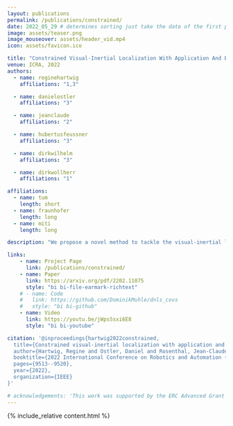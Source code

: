 ```yaml
---
layout: publications
permalink: /publications/constrained/
date: 2022_05_29 # determines sorting just take the date of the first publication as YYYY_MM_DD
image: assets/teaser.png
image_mouseover: assets/header_vid.mp4
icon: assets/favicon.ico

title: "Constrained Visual-Inertial Localization With Application And Benchmark in Laparoscopic Surgery"
venue: ICRA, 2022
authors:
  - name: reginehartwig
    affiliations: "1,3"

  - name: danielostler
    affiliations: "3"

  - name: jeanclaude
    affiliations: "2"

  - name: hubertusfeussner
    affiliations: "3"

  - name: dirkwilhelm
    affiliations: "3"

  - name: dirkwollherr
    affiliations: "1"

affiliations:
  - name: tum
    length: short
  - name: fraunhofer
    length: long
  - name: miti
    length: long

description: "We propose a novel method to tackle the visual-inertial localization problem for constrained camera movements. We use residuals from the different modalities to jointly optimize a global cost function. The residuals emerge from IMU measurements, stereoscopic feature points, and constraints on possible solutions in SE(3). In settings where dynamic disturbances are frequent, the residuals reduce the complexity of the problem and make localization feasible. We verify the advantages of our method in a suitable medical use case and produce a dataset capturing a minimally invasive surgery in the abdomen. Our novel clinical dataset MITI is comparable to state-of-the-art evaluation datasets, contains calibration and synchronization."

links:
    - name: Project Page
      link: /publications/constrained/
    - name: Paper
      link: https://arxiv.org/pdf/2202.11075
      style: "bi bi-file-earmark-richtext"
    # - name: Code
    #   link: https://github.com/DominikMuhle/dnls_covs
    #   style: "bi bi-github"
    - name: Video
      link: https://youtu.be/jWpsSsxi6E8
      style: "bi bi-youtube"

citation: '@inproceedings{hartwig2022constrained,
  title={Constrained visual-inertial localization with application and benchmark in laparoscopic surgery},
  author={Hartwig, Regine and Ostler, Daniel and Rosenthal, Jean-Claude and Feu{\ss}ner, Hubertus and Wilhelm, Dirk and Wollherr, Dirk},
  booktitle={2022 International Conference on Robotics and Automation (ICRA)},
  pages={9513--9520},
  year={2022},
  organization={IEEE}
}'

# acknowledgements: 'This work was supported by the ERC Advanced Grant SIMULACRON, by the Munich Center for Machine Learning and by the EPSRC Programme Grant VisualAI EP/T028572/1.'
---
```



{% include_relative content.html %}